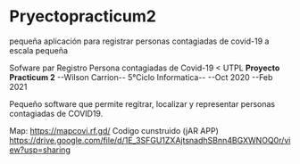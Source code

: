 # Pryectopracticum2
pequeña aplicación para registrar personas contagiadas de covid-19 a escala pequeña

Sofware par Registro Persona contagiadas de Covid-19 <
   UTPL  **Proyecto Practicum 2** --Wilson Carrion-- 5°Ciclo Informatica--
 --Oct 2020 --Feb 2021
             
   Pequeño software que permite regitrar, localizar y representar personas
   contagiadas de COVID19.
   
   
   Map: https://mapcovi.rf.gd/
   Codigo cunstruido (jAR APP) https://drive.google.com/file/d/1E_3SFGU1ZXAjtsnadhSBnn4BGXWNOQ0r/view?usp=sharing

   
    
